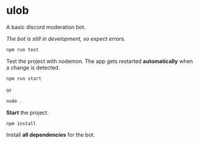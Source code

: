 # ulob

A basic discord moderation bot.

*The bot is still in development, so expect errors.*

```js
npm run test
```
Test the project with nodemon. The app gets restarted **automatically** when a change is detected. <br>
 
 ```js
 npm run start
 ```
 or
 ```js
 node .
 ```
 **Start** the project. <br>

 ```js
 npm install
 ```
Install **all dependencies** for the bot.